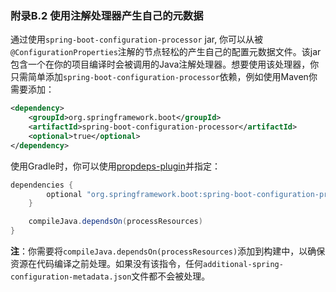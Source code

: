 ### 附录B.2 使用注解处理器产生自己的元数据

通过使用`spring-boot-configuration-processor` jar, 你可以从被`@ConfigurationProperties`注解的节点轻松的产生自己的配置元数据文件。该jar包含一个在你的项目编译时会被调用的Java注解处理器。想要使用该处理器，你只需简单添加`spring-boot-configuration-processor`依赖，例如使用Maven你需要添加：
```xml
<dependency>
    <groupId>org.springframework.boot</groupId>
    <artifactId>spring-boot-configuration-processor</artifactId>
    <optional>true</optional>
</dependency>
```
使用Gradle时，你可以使用[propdeps-plugin](https://github.com/spring-projects/gradle-plugins/tree/master/propdeps-plugin)并指定：
```gradle
dependencies {
		optional "org.springframework.boot:spring-boot-configuration-processor"
	}

	compileJava.dependsOn(processResources)
}
```
**注**：你需要将`compileJava.dependsOn(processResources)`添加到构建中，以确保资源在代码编译之前处理。如果没有该指令，任何`additional-spring-configuration-metadata.json`文件都不会被处理。
